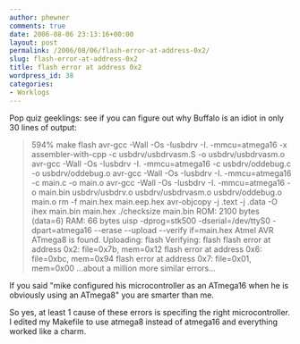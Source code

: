 ```yaml
---
author: phewner
comments: true
date: 2006-08-06 23:13:16+00:00
layout: post
permalink: /2006/08/06/flash-error-at-address-0x2/
slug: flash-error-at-address-0x2
title: flash error at address 0x2
wordpress_id: 38
categories:
- Worklogs
---
```


Pop quiz geeklings: see if you can figure out why Buffalo is an idiot in only 30 lines of output:



<blockquote>
594% make flash
avr-gcc -Wall -Os -Iusbdrv -I. -mmcu=atmega16  -x assembler-with-cpp -c usbdrv/usbdrvasm.S -o usbdrv/usbdrvasm.o
avr-gcc -Wall -Os -Iusbdrv -I. -mmcu=atmega16  -c usbdrv/oddebug.c -o usbdrv/oddebug.o
avr-gcc -Wall -Os -Iusbdrv -I. -mmcu=atmega16  -c main.c -o main.o
avr-gcc -Wall -Os -Iusbdrv -I. -mmcu=atmega16  -o main.bin usbdrv/usbdrv.o usbdrv/usbdrvasm.o usbdrv/oddebug.o main.o
rm -f main.hex main.eep.hex
avr-objcopy -j .text -j .data -O ihex main.bin main.hex
./checksize main.bin
ROM: 2100 bytes (data=6)
RAM: 66 bytes
uisp -dprog=stk500 -dserial=/dev/ttyS0 -dpart=atmega16 --erase --upload --verify if=main.hex
Atmel AVR ATmega8 is found.
Uploading: flash
Verifying: flash
flash error at address 0x2: file=0x7b, mem=0x12
flash error at address 0x6: file=0xbc, mem=0x94
flash error at address 0x7: file=0x01, mem=0x00
...about a million more similar errors...
</blockquote>



If you said "mike configured his microcontroller as an ATmega16 when he is obviously using an ATmega8" you are smarter than me.  

So yes, at least 1 cause of these errors is specifing the right microcontroller.  I edited my Makefile to use atmega8 instead of atmega16 and everything worked like a charm.
